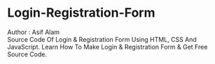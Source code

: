 # Login-Registration-Form
Author : Asif Alam          <br>
Source Code Of Login &amp; Registration Form Using HTML, CSS And JavaScript. Learn How To Make Login &amp; Registration Form &amp; Get Free Source Code.
